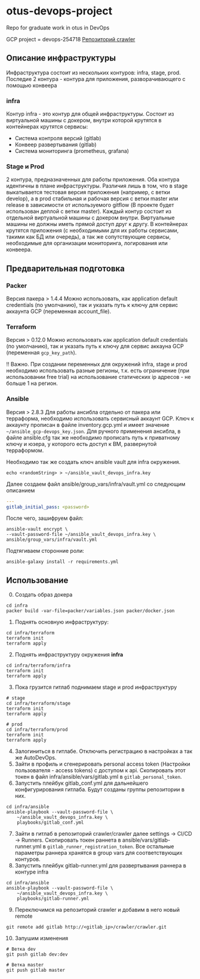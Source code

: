 # otus-devops-project
Repo for graduate work in otus in DevOps

GCP project = devops-254718
[Репозиторий crawler](https://github.com/SJay3/crawler)


## Описание инфраструктуры
Инфраструктура состоит из нескольких контуров: infra, stage, prod. Последие 2 контура - контура для приложения, разворачивающего с помощью конвеера

### infra
Контур infra - это контур для общей инфраструктуры. Состоит из виртуальной машины с докером, внутри которой крутятся в контейнерах крутятся сервисы:
- Система контроля версий (gitlab)
- Конвеер развертывания (gitlab)
- Система мониторинга (prometheus, grafana)

### Stage и Prod
2 контура, предназначенных для работы приложения. Оба контура идентичны в плане инфраструктуры. Различия лишь в том, что в stage выкатывается тестовая версия приложения (например, с ветки develop), а в prod стабильная и рабочая версия с ветки master или release в зависимости от используемого gitflow (В проекте будет использован деплой с ветки master).
Каждый контур состоит из отдельной виртуальной машины с докером внутри. Виртуальные машины не должны иметь прямой доступ друг к другу. В контейнерах крутятся приложения (с необходимыми для их работы сервисами, такими как БД или очередь), а так же сопутствующие сервисы, необходимые для организации мониторинга, логирования или конвеера.


## Предварительная подготовка

### Packer
Версия пакера > 1.4.4
Можно использовать, как application default credentials (по умолчанию), так и указать путь к ключу для сервис аккаунта GCP (переменная account_file).

### Terraform
Версия > 0.12.0
Можно использовать как application default credentials (по умолчанию), так и указать путь к ключу для сервис аккауна GCP (переменная `gcp_key_path`).

!! Важно. При создании переменных для окружений infra, stage и prod необходимо использовать разные регионы, т.к. есть ограничение (при использовании free trial) на использование статических ip адресов - не больше 1 на регион.

### Ansible
Версия > 2.8.3
Для работы ансибла отдельно от пакера или терраформа, необходимо использовать сервисный аккаунт GCP. Ключ к аккаунту прописан в файле inventory.gcp.yml и имеет значение `~/ansible_gcp-devops_key.json`. Для ручного применения ансибла, в файле ansible.cfg так же необходимо прописать путь к приватному ключу и юзера, у которого есть доступ к ВМ, развернутой терраформом.

Необходимо так же создать ключ ansible vault для infra окружения. 

```shell
echo <randomString> > ~/ansible_vault_devops_infra.key
```

Далее создаем файл ansible/group_vars/infra/vault.yml со следующим описанием

```yaml
---
gitlab_initial_pass: <password>

```

После чего, зашифруем файл:

```shell
ansible-vault encrypt \
--vault-password-file ~/ansible_vault_devops_infra.key \
ansible/group_vars/infra/vault.yml
```

Подтягиваем сторонние роли:

```shell
ansible-galaxy install -r requirements.yml
```

## Использование
0. Создать образ докера

```shell
cd infra
packer build -var-file=packer/variables.json packer/docker.json
```

1. Поднять основную инфраструктуру:

```shell
cd infra/terraform
terraform init
terraform apply
```

2. Поднять инфраструктуру окружения **infra**

```shell
cd infra/terraform/infra
terraform init
terraform apply
```

3. Пока грузится гитлаб поднимаем stage и prod инфраструктуру

```shell
# stage
cd infra/terraform/stage
terraform init
terraform apply

# prod
cd infra/terraform/prod
terraform init
terraform apply
```

4. Залогиниться в гитлабе. Отключить регистрацию в настройках а так же AutoDevOps.
5. Зайти в профиль и сгенерировать personal access token (Настройки пользователя - access tokens) с доступом к api. Скопировать этот токен в файл infra/ansible/vars/gitlab.yml в `gitlab_personal_token`.
6. Запустить плейбук gitlab_conf.yml для дальнейшего конфигурирования гитлаба. Будут созданы группы репозитории в них.

```shell
cd infra/ansible
ansible-playbook --vault-password-file \
	~/ansible_vault_devops_infra.key \
	playbooks/gitlab_conf.yml
```

7. Зайти в гитлаб в репозиторий crawler/crawler далее settings -> CI/CD -> Runners. Скопировать токен раннета в ansible/vars/gitlab-runner.yml в `gitlab_runner_registration_token`. Все остальные параметры раннера хранятся в group vars для соответствующих контуров.
8. Запустить плейбук gitlab-runner.yml для развертывания раннера в контуре infra

```shell
cd infra/ansible
ansible-playbook --vault-password-file \
	~/ansible_vault_devops_infra.key \
	playbooks/gitlab-runner.yml
```

9. Переключимся на репозиторий crawler и добавим в него новый remote

```shell
git remote add gitlab http://<gitlab_ip>/crawler/crawler.git
```

10. Запушим изменения

```shell
# Ветка dev
git push gitlab dev:dev

# Ветка master
git push gitlab master

```

